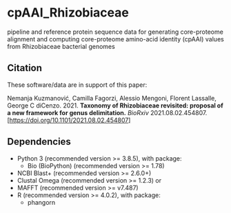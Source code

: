 # cpAAI_Rhizobiaceae
pipeline and reference protein sequence data for generating core-proteome alignment and computing core-proteome amino-acid identity (cpAAI) values from Rhizobiaceae bacterial genomes

## Citation
These software/data are in support of this paper:

Nemanja Kuzmanović, Camilla Fagorzi, Alessio Mengoni, Florent Lassalle, George C diCenzo. 2021. **Taxonomy of Rhizobiaceae revisited: proposal of a new framework for genus delimitation.** *BioRxiv* 2021.08.02.454807.
[https://doi.org/10.1101/2021.08.02.454807]

## Dependencies
- Python 3 (recommended version >= 3.8.5), with package:
	- Bio (BioPython) (recommended version >= 1.78)
- NCBI Blast+ (recommended version >= 2.6.0+)
- Clustal Omega (recommended version >= 1.2.3) 
  or
- MAFFT (recommended version >= v7.487) 
- R (recommended version >= 4.0.2), with package:
	- phangorn
